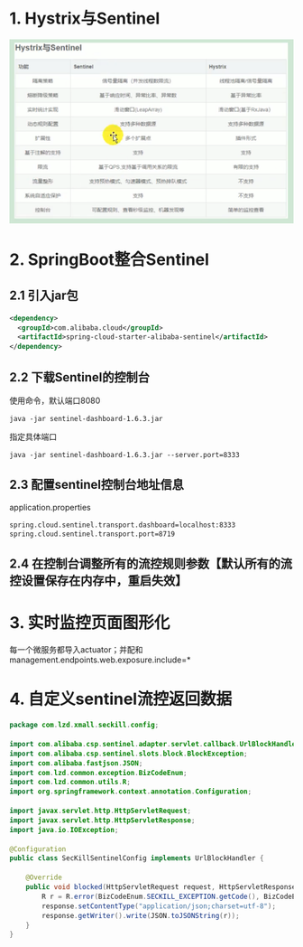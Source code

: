 # 1. Hystrix与Sentinel

![image-20210919150305499](/sentinel_img/image-20210919150305499.png)

# 2. SpringBoot整合Sentinel

## 2.1 引入jar包

```xml
<dependency>
  <groupId>com.alibaba.cloud</groupId>
  <artifactId>spring-cloud-starter-alibaba-sentinel</artifactId>
</dependency>
```



## 2.2 下载Sentinel的控制台

使用命令，默认端口8080

```shell
java -jar sentinel-dashboard-1.6.3.jar
```

指定具体端口

```shell
java -jar sentinel-dashboard-1.6.3.jar --server.port=8333
```

## 2.3 配置sentinel控制台地址信息

application.properties

```properties
spring.cloud.sentinel.transport.dashboard=localhost:8333
spring.cloud.sentinel.transport.port=8719
```

## 2.4 在控制台调整所有的流控规则参数【默认所有的流控设置保存在内存中，重启失效】

# 3. 实时监控页面图形化

每一个微服务都导入actuator；并配和management.endpoints.web.exposure.include=*

# 4. 自定义sentinel流控返回数据

```java
package com.lzd.xmall.seckill.config;

import com.alibaba.csp.sentinel.adapter.servlet.callback.UrlBlockHandler;
import com.alibaba.csp.sentinel.slots.block.BlockException;
import com.alibaba.fastjson.JSON;
import com.lzd.common.exception.BizCodeEnum;
import com.lzd.common.utils.R;
import org.springframework.context.annotation.Configuration;

import javax.servlet.http.HttpServletRequest;
import javax.servlet.http.HttpServletResponse;
import java.io.IOException;

@Configuration
public class SecKillSentinelConfig implements UrlBlockHandler {

    @Override
    public void blocked(HttpServletRequest request, HttpServletResponse response, BlockException ex) throws IOException {
        R r = R.error(BizCodeEnum.SECKILL_EXCEPTION.getCode(), BizCodeEnum.SECKILL_EXCEPTION.getMsg());
        response.setContentType("application/json;charset=utf-8");
        response.getWriter().write(JSON.toJSONString(r));
    }
}
```

